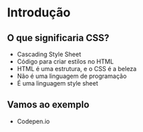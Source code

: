 # Introdução

## O que significaria CSS?

* Cascading Style Sheet
* Código para criar estilos no HTML
* HTML é uma estrutura, e o CSS é a beleza
* Não é uma linguagem de programação
* É uma linguagem style sheet

## Vamos ao exemplo

* Codepen.io